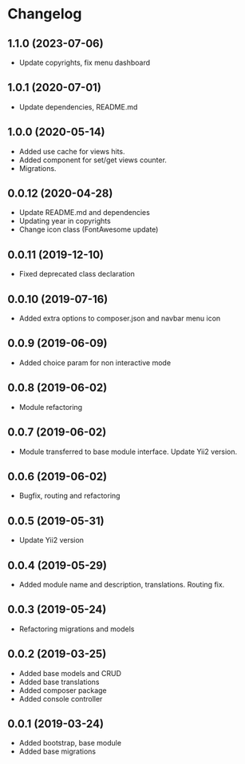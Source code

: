 Changelog
=========

## 1.1.0 (2023-07-06)
 * Update copyrights, fix menu dashboard

## 1.0.1 (2020-07-01)
 * Update dependencies, README.md
 
## 1.0.0 (2020-05-14)
 * Added use cache for views hits.
 * Added component for set/get views counter.
 * Migrations.

## 0.0.12 (2020-04-28)
 * Update README.md and dependencies
 * Updating year in copyrights
 * Change icon class (FontAwesome update)
 
## 0.0.11 (2019-12-10)
 * Fixed deprecated class declaration

## 0.0.10 (2019-07-16)
 * Added extra options to composer.json and navbar menu icon

## 0.0.9 (2019-06-09)
 * Added choice param for non interactive mode

## 0.0.8 (2019-06-02)
 * Module refactoring
 
## 0.0.7 (2019-06-02)
 * Module transferred to base module interface. Update Yii2 version.

## 0.0.6 (2019-06-02)
 * Bugfix, routing and refactoring
 
## 0.0.5 (2019-05-31)
 * Update Yii2 version

## 0.0.4 (2019-05-29)
 * Added module name and description, translations. Routing fix.
 
## 0.0.3 (2019-05-24)
 * Refactoring migrations and models
 
## 0.0.2 (2019-03-25)
 * Added base models and CRUD
 * Added base translations
 * Added composer package
 * Added console controller
 
## 0.0.1 (2019-03-24)
 * Added bootstrap, base module
 * Added base migrations